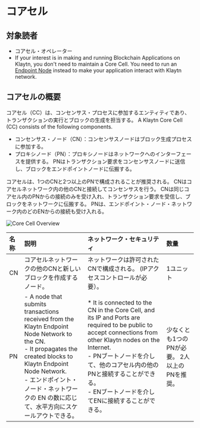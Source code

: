 # コアセル

## 対象読者 <a id="intended-audience"></a>

- コアセル・オペレーター
- If your interest is in making and running Blockchain Applications on Klaytn, you don't need to maintain a Core Cell. You need to run an [Endpoint Node](../endpoint-node/endpoint-node.md) instead to make your application interact with Klaytn network.

## コアセルの概要<a id="core-cell-overview"></a>

コアセル（CC）は、コンセンサス・プロセスに参加するエンティティであり、トランザクションの実行とブロックの生成を担当する。
A Klaytn Core Cell (CC) consists of the following components.

- コンセンサス・ノード（CN）：コンセンサスノードはブロック生成プロセスに参加する。
- プロキシノード（PN）：プロキシノードはネットワークへのインターフェースを提供する。 PNはトランザクション要求をコンセンサスノードに送信し、ブロックをエンドポイントノードに伝搬する。

コアセルは、1つのCNと2つ以上のPNで構成されることが推奨される。
CNはコアセルネットワーク内の他のCNと接続してコンセンサスを行う。
CNは同じコアセル内のPNからの接続のみを受け入れ、トランザクション要求を受信し、ブロックをネットワークに伝搬する。
PNは、エンドポイント・ノード・ネットワーク内のどのENからの接続も受け入れる。

![Core Cell Overview](/img/nodes/cn_set.png)

| 名称 | 説明                                                                                                                                                                                                                                                          | ネットワーク・セキュリティ                                                                                                                                                                                                                                               | 数量                         |
| :- | :---------------------------------------------------------------------------------------------------------------------------------------------------------------------------------------------------------------------------------------------------------- | :---------------------------------------------------------------------------------------------------------------------------------------------------------------------------------------------------------------------------------------------------------- | :------------------------- |
| CN | コアセルネットワークの他のCNと新しいブロックを作成するノード。                                                                                                                                                                                                                            | ネットワークは許可されたCNで構成される。 (IPアクセスコントロールが必要）。                                                                                                                                                                                                 | 1ユニット                      |
| PN | - A node that submits transactions received from the Klaytn Endpoint Node Network to the CN. <br/>- It propagates the created blocks to Klaytn Endpoint Node Network. <br/>- エンドポイント・ノード・ネットワークの EN の数に応じて、水平方向にスケールアウトできる。 | \* It is connected to the CN in the Core Cell, and its IP and Ports are required to be public to accept connections from other Klaytn nodes on the Internet. <br/>- PNブートノードを介して、他のコアセル内の他のPNと接続することができる。 <br/>- ENブートノードを介してENに接続することができる。 | 少なくとも1つのPNが必要。 2人以上のPNを推奨。 |
